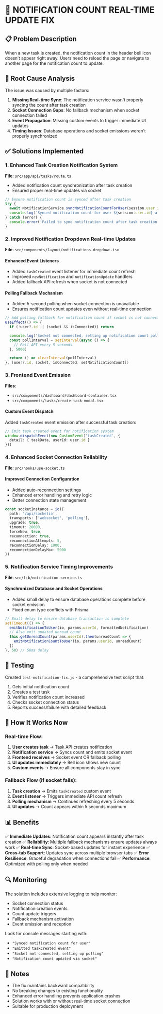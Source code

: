 # 🔔 NOTIFICATION COUNT REAL-TIME UPDATE FIX

## 📋 Problem Description

When a new task is created, the notification count in the header bell icon doesn't appear right away. Users need to reload the page or navigate to another page for the notification count to update.

## 🔧 Root Cause Analysis

The issue was caused by multiple factors:

1. **Missing Real-time Sync**: The notification service wasn't properly syncing the count after task creation
2. **Socket Connection Gaps**: No fallback mechanism when socket connection failed
3. **Event Propagation**: Missing custom events to trigger immediate UI updates
4. **Timing Issues**: Database operations and socket emissions weren't properly synchronized

## ✅ Solutions Implemented

### 1. Enhanced Task Creation Notification System

**File**: `src/app/api/tasks/route.ts`
- Added notification count synchronization after task creation
- Ensured proper real-time updates via socket

```typescript
// Ensure notification count is synced after task creation
try {
  await NotificationService.syncNotificationCountForUser(session.user.id)
  console.log(`Synced notification count for user ${session.user.id} after task creation`)
} catch (error) {
  console.error('Failed to sync notification count after task creation:', error)
}
```

### 2. Improved Notification Dropdown Real-time Updates

**File**: `src/components/layout/notifications-dropdown.tsx`

#### Enhanced Event Listeners
- Added `taskCreated` event listener for immediate count refresh
- Improved `newNotification` and `notificationUpdate` handlers
- Added fallback API refresh when socket is not connected

#### Polling Fallback Mechanism
- Added 5-second polling when socket connection is unavailable
- Ensures notification count updates even without real-time connection

```typescript
// Add polling fallback for notification count if socket is not connected
useEffect(() => {
  if (!user?.id || (socket && isConnected)) return

  console.log('Socket not connected, setting up notification count polling')
  const pollInterval = setInterval(async () => {
    // Poll API every 5 seconds
  }, 5000)

  return () => clearInterval(pollInterval)
}, [user?.id, socket, isConnected, setNotificationCount])
```

### 3. Frontend Event Emission

**Files**: 
- `src/components/dashboard/dashboard-container.tsx`
- `src/components/tasks/create-task-modal.tsx`

#### Custom Event Dispatch
Added `taskCreated` event emission after successful task creation:

```typescript
// Emit task created event for notification system
window.dispatchEvent(new CustomEvent('taskCreated', { 
  detail: { taskData, userId: user.id } 
}))
```

### 4. Enhanced Socket Connection Reliability

**File**: `src/hooks/use-socket.ts`

#### Improved Connection Configuration
- Added auto-reconnection settings
- Enhanced error handling and retry logic
- Better connection state management

```typescript
const socketInstance = io({
  path: '/api/socketio',
  transports: ['websocket', 'polling'],
  upgrade: true,
  timeout: 20000,
  forceNew: true,
  reconnection: true,
  reconnectionAttempts: 5,
  reconnectionDelay: 1000,
  reconnectionDelayMax: 5000
})
```

### 5. Notification Service Timing Improvements

**File**: `src/lib/notification-service.ts`

#### Synchronized Database and Socket Operations
- Added small delay to ensure database operations complete before socket emission
- Fixed enum type conflicts with Prisma

```typescript
// Small delay to ensure database transaction is complete
setTimeout(() => {
  emitNotificationToUser(io, params.userId, formattedNotification)
  // Also emit updated unread count
  this.getUnreadCount(params.userId).then(unreadCount => {
    emitNotificationCountToUser(io, params.userId, unreadCount)
  })
}, 50) // 50ms delay
```

## 🧪 Testing

Created `test-notification-fix.js` - a comprehensive test script that:
1. Gets initial notification count
2. Creates a test task
3. Verifies notification count increased
4. Checks socket connection status
5. Reports success/failure with detailed feedback

## 🚀 How It Works Now

### Real-time Flow:
1. **User creates task** → Task API creates notification
2. **Notification service** → Syncs count and emits socket event  
3. **Frontend receives** → Socket event OR fallback polling
4. **UI updates immediately** → Bell icon shows new count
5. **Custom events** → Ensure all components stay in sync

### Fallback Flow (if socket fails):
1. **Task creation** → Emits `taskCreated` custom event
2. **Event listener** → Triggers immediate API count refresh
3. **Polling mechanism** → Continues refreshing every 5 seconds
4. **UI updates** → Count appears within 5 seconds maximum

## 📊 Benefits

✅ **Immediate Updates**: Notification count appears instantly after task creation
✅ **Reliability**: Multiple fallback mechanisms ensure updates always work
✅ **Real-time Sync**: Socket-based updates for instant experience
✅ **Cross-tab Support**: Updates sync across multiple browser tabs
✅ **Error Resilience**: Graceful degradation when connections fail
✅ **Performance**: Optimized with polling only when needed

## 🔍 Monitoring

The solution includes extensive logging to help monitor:
- Socket connection status
- Notification creation events
- Count update triggers
- Fallback mechanism activation
- Event emission and reception

Look for console messages starting with:
- `"Synced notification count for user"`
- `"Emitted taskCreated event"`
- `"Socket not connected, setting up polling"`
- `"Notification count updated via socket"`

## 📝 Notes

- The fix maintains backward compatibility
- No breaking changes to existing functionality
- Enhanced error handling prevents application crashes
- Solution works with or without real-time socket connection
- Suitable for production deployment

